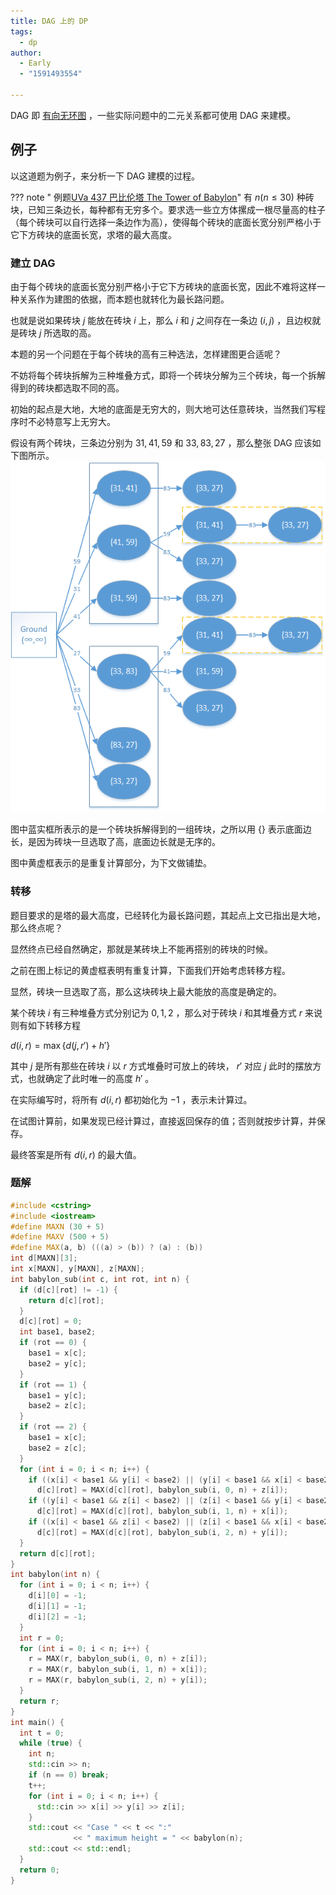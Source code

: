 ```yaml
---
title: DAG 上的 DP
tags:
  - dp
author:
  - Early
  - "1591493554"

---
```


DAG 即 [有向无环图](../graph/dag.md) ，一些实际问题中的二元关系都可使用 DAG 来建模。

## 例子

以这道题为例子，来分析一下 DAG 建模的过程。

??? note " 例题[UVa 437 巴比伦塔 The Tower of Babylon](https://cn.vjudge.net/problem/UVA-437)"
    有 $n (n\leqslant 30)$ 种砖块，已知三条边长，每种都有无穷多个。要求选一些立方体摞成一根尽量高的柱子（每个砖块可以自行选择一条边作为高），使得每个砖块的底面长宽分别严格小于它下方砖块的底面长宽，求塔的最大高度。

### 建立 DAG

由于每个砖块的底面长宽分别严格小于它下方砖块的底面长宽，因此不难将这样一种关系作为建图的依据，而本题也就转化为最长路问题。

也就是说如果砖块 $j$ 能放在砖块 $i$ 上，那么 $i$ 和 $j$ 之间存在一条边 $(i, j)$ ，且边权就是砖块 $j$ 所选取的高。

本题的另一个问题在于每个砖块的高有三种选法，怎样建图更合适呢？

不妨将每个砖块拆解为三种堆叠方式，即将一个砖块分解为三个砖块，每一个拆解得到的砖块都选取不同的高。

初始的起点是大地，大地的底面是无穷大的，则大地可达任意砖块，当然我们写程序时不必特意写上无穷大。

假设有两个砖块，三条边分别为 $31, 41, 59$ 和 $33, 83, 27$ ，那么整张 DAG 应该如下图所示。![](./images/dag-babylon.png)

图中蓝实框所表示的是一个砖块拆解得到的一组砖块，之所以用 $\{\}$ 表示底面边长，是因为砖块一旦选取了高，底面边长就是无序的。

图中黄虚框表示的是重复计算部分，为下文做铺垫。

### 转移

题目要求的是塔的最大高度，已经转化为最长路问题，其起点上文已指出是大地，那么终点呢？

显然终点已经自然确定，那就是某砖块上不能再搭别的砖块的时候。

之前在图上标记的黄虚框表明有重复计算，下面我们开始考虑转移方程。

显然，砖块一旦选取了高，那么这块砖块上最大能放的高度是确定的。

某个砖块 $i$ 有三种堆叠方式分别记为 $0, 1, 2$ ，那么对于砖块 $i$ 和其堆叠方式 $r$ 来说则有如下转移方程

 $d(i, r) = \max\left\{d(j, r') + h'\right\}$ 

其中 $j$ 是所有那些在砖块 $i$ 以 $r$ 方式堆叠时可放上的砖块， $r'$ 对应 $j$ 此时的摆放方式，也就确定了此时唯一的高度 $h'$ 。

在实际编写时，将所有 $d(i, r)$ 都初始化为 $-1$ ，表示未计算过。

在试图计算前，如果发现已经计算过，直接返回保存的值；否则就按步计算，并保存。

最终答案是所有 $d(i, r)$ 的最大值。

### 题解

```cpp
#include <cstring>
#include <iostream>
#define MAXN (30 + 5)
#define MAXV (500 + 5)
#define MAX(a, b) (((a) > (b)) ? (a) : (b))
int d[MAXN][3];
int x[MAXN], y[MAXN], z[MAXN];
int babylon_sub(int c, int rot, int n) {
  if (d[c][rot] != -1) {
    return d[c][rot];
  }
  d[c][rot] = 0;
  int base1, base2;
  if (rot == 0) {
    base1 = x[c];
    base2 = y[c];
  }
  if (rot == 1) {
    base1 = y[c];
    base2 = z[c];
  }
  if (rot == 2) {
    base1 = x[c];
    base2 = z[c];
  }
  for (int i = 0; i < n; i++) {
    if ((x[i] < base1 && y[i] < base2) || (y[i] < base1 && x[i] < base2))
      d[c][rot] = MAX(d[c][rot], babylon_sub(i, 0, n) + z[i]);
    if ((y[i] < base1 && z[i] < base2) || (z[i] < base1 && y[i] < base2))
      d[c][rot] = MAX(d[c][rot], babylon_sub(i, 1, n) + x[i]);
    if ((x[i] < base1 && z[i] < base2) || (z[i] < base1 && x[i] < base2))
      d[c][rot] = MAX(d[c][rot], babylon_sub(i, 2, n) + y[i]);
  }
  return d[c][rot];
}
int babylon(int n) {
  for (int i = 0; i < n; i++) {
    d[i][0] = -1;
    d[i][1] = -1;
    d[i][2] = -1;
  }
  int r = 0;
  for (int i = 0; i < n; i++) {
    r = MAX(r, babylon_sub(i, 0, n) + z[i]);
    r = MAX(r, babylon_sub(i, 1, n) + x[i]);
    r = MAX(r, babylon_sub(i, 2, n) + y[i]);
  }
  return r;
}
int main() {
  int t = 0;
  while (true) {
    int n;
    std::cin >> n;
    if (n == 0) break;
    t++;
    for (int i = 0; i < n; i++) {
      std::cin >> x[i] >> y[i] >> z[i];
    }
    std::cout << "Case " << t << ":"
              << " maximum height = " << babylon(n);
    std::cout << std::endl;
  }
  return 0;
}
```
